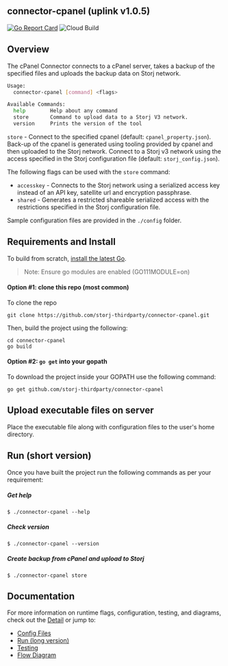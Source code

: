 ## connector-cpanel (uplink v1.0.5)

[![Go Report Card](https://goreportcard.com/badge/github.com/storj-thirdparty/connector-cpanel)](https://goreportcard.com/report/github.com/storj-thirdparty/connector-cpanel)
![Cloud Build](https://storage.googleapis.com/storj-utropic-services-badges/builds/connector-cpanel/branches/master.svg)


## Overview

The cPanel Connector connects to a cPanel server, takes a backup of the specified files and uploads the backup data on Storj network.

```bash
Usage:
  connector-cpanel [command] <flags>

Available Commands:
  help        Help about any command
  store       Command to upload data to a Storj V3 network.
  version     Prints the version of the tool

```



`store` - Connect to the specified cpanel (default: `cpanel_property.json`).  Back-up of the cpanel is generated using tooling provided by cpanel and then uploaded to the Storj network.  Connect to a Storj v3 network using the access specified in the Storj configuration file (default: `storj_config.json`).

The following flags  can be used with the `store` command:

* `accesskey` - Connects to the Storj network using a serialized access key instead of an API key, satellite url and encryption passphrase.
* `shared` - Generates a restricted shareable serialized access with the restrictions specified in the Storj configuration file.


Sample configuration files are provided in the `./config` folder.



## Requirements and Install

To build from scratch, [install the latest Go](https://golang.org/doc/install#install).

> Note: Ensure go modules are enabled (GO111MODULE=on)



#### Option #1: clone this repo (most common)

To clone the repo

```
git clone https://github.com/storj-thirdparty/connector-cpanel.git
```
Then, build the project using the following:

```
cd connector-cpanel
go build
```



#### Option #2:  ``go get`` into your gopath

 To download the project inside your GOPATH use the following command:

```
go get github.com/storj-thirdparty/connector-cpanel
```

## Upload executable files on server

Place the executable file along with configuration files to the user's home directory. 

## Run (short version)

Once you have built the project run the following commands as per your requirement:

##### Get help

```
$ ./connector-cpanel --help
```

##### Check version

```
$ ./connector-cpanel --version
```

##### Create backup from cPanel and upload to Storj

```
$ ./connector-cpanel store
```



## Documentation

For more information on runtime flags, configuration, testing, and diagrams, check out the [Detail](//github.com/storj-thirdparty/connector-cpanel/wiki/) or jump to:

* [Config Files](//github.com/storj-thirdparty/connector-cpanel/wiki/#config-files)
* [Run (long version)](//github.com/utropicmedia/storj-cpanl/wiki/#run)
* [Testing](//github.com/storj-thirdparty/connector-cpanel/wiki/#testing)
* [Flow Diagram](//github.com/storj-thirdparty/connector-cpanel/wiki/#flow-diagram)

